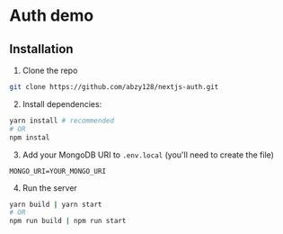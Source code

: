 # Auth demo

## Installation

1. Clone the repo

```bash
git clone https://github.com/abzy128/nextjs-auth.git
```

2. Install dependencies:

```bash
yarn install # recommended
# OR
npm instal
```

3. Add your MongoDB URI to `.env.local` (you'll need to create the file)

```env
MONGO_URI=YOUR_MONGO_URI
```

4. Run the server

```bash
yarn build | yarn start
# OR
npm run build | npm run start
```
